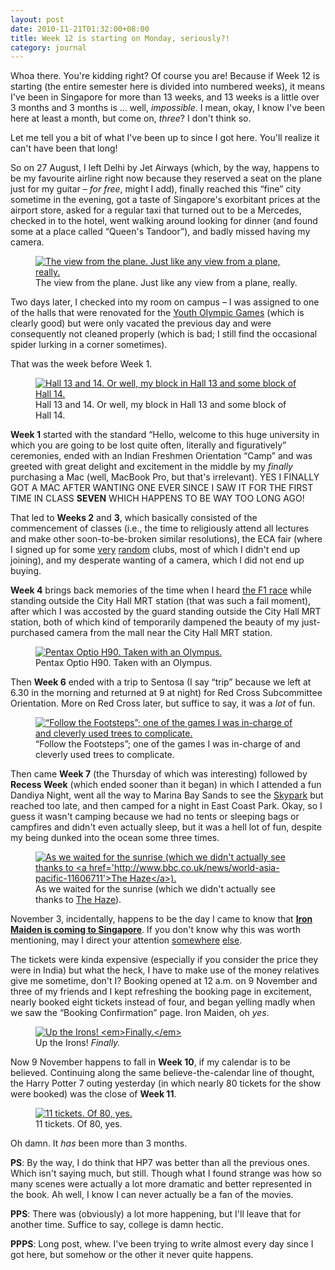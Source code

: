 ```yaml
---
layout: post
date: 2010-11-21T01:32:00+08:00
title: Week 12 is starting on Monday, seriously?!
category: journal
---
```


Whoa there. You're kidding right? Of course you are! Because if Week 12 is starting (the entire semester here is divided into numbered weeks), it means I've been in Singapore for more than 13 weeks, and 13 weeks is a little over 3 months and 3 months is ... well, *impossible*. I mean, okay, I know I've been here at least a month, but come on, *three*? I don't think so.

Let me tell you a bit of what I've been up to since I got here. You'll realize it can't have been that long!

So on 27 August, I left Delhi by Jet Airways (which, by the way, happens to be my favourite airline right now because they reserved a seat on the plane just for my guitar – *for free*, might I add), finally reached this “fine” city sometime in the evening, got a taste of Singapore's exorbitant prices at the airport store, asked for a regular taxi that turned out to be a Mercedes, checked in to the hotel, went walking around looking for dinner (and found some at a place called “Queen's Tandoor”), and badly missed having my camera.

<figure>
	<a rel="lightbox" href="http://4.bp.blogspot.com/_eJimuJOoqL4/TOb5MQLAPQI/AAAAAAAAAPA/YQyWM_MreRc/s1600/Photo+0015.jpg">
		<img src="http://4.bp.blogspot.com/_eJimuJOoqL4/TOb5MQLAPQI/AAAAAAAAAPA/YQyWM_MreRc/s1600/Photo+0015.jpg" alt="The view from the plane. Just like any view from a plane, really.">
	</a>
	<figcaption>The view from the plane. Just like any view from a plane, really.</figcaption>
</figure>

Two days later, I checked into my room on campus – I was assigned to one of the halls that were renovated for the [Youth Olympic Games][] (which is clearly good) but were only vacated the previous day and were consequently not cleaned properly (which is bad; I still find the occasional spider lurking in a corner sometimes).

That was the week before Week 1.

<figure>
	<a rel="lightbox" href="http://4.bp.blogspot.com/_eJimuJOoqL4/TOb_ns9BHgI/AAAAAAAAAPE/orVbZVNuo4A/s1600/IMGP0097.JPG">
		<img src="http://4.bp.blogspot.com/_eJimuJOoqL4/TOb_ns9BHgI/AAAAAAAAAPE/orVbZVNuo4A/s1600/IMGP0097.JPG" alt="Hall 13 and 14. Or well, my block in Hall 13 and some block of Hall 14.">
	</a>
	<figcaption>Hall 13 and 14. Or well, my block in Hall 13 and some block of Hall 14.</figcaption>
</figure>

**Week 1** started with the standard “Hello, welcome to this huge university in which you are going to be lost quite often, literally and figuratively” ceremonies, ended with an Indian Freshmen Orientation “Camp” and was greeted with great delight and excitement in the middle by my *finally* purchasing a Mac (well, MacBook Pro, but that's irrelevant). YES I FINALLY GOT A MAC AFTER WANTING ONE EVER SINCE I SAW IT FOR THE FIRST TIME IN CLASS **SEVEN** WHICH HAPPENS TO BE WAY TOO LONG AGO!

That led to **Weeks 2** and **3**, which basically consisted of the commencement of classes (i.e., the time to religiously attend all lectures and make other soon-to-be-broken similar resolutions), the ECA fair (where I signed up for some [very][ntuaikido] [random][ntuff] clubs, most of which I didn't end up joining), and my desperate wanting of a camera, which I did not end up buying.

**Week 4** brings back memories of the time when I heard [the F1 race][f1] while standing outside the City Hall MRT station (that was such a fail moment), after which I was accosted by the guard standing outside the City Hall MRT station, both of which kind of temporarily dampened the beauty of my just-purchased camera from the mall near the City Hall MRT station.

<figure>
	<a rel="lightbox" href="http://1.bp.blogspot.com/_eJimuJOoqL4/TOf_dNXalyI/AAAAAAAAAPY/g6Ccrg-EodY/s1600/PA030069.jpg">
		<img src="http://1.bp.blogspot.com/_eJimuJOoqL4/TOf_dNXalyI/AAAAAAAAAPY/g6Ccrg-EodY/s1600/PA030069.jpg" alt="Pentax Optio H90. Taken with an Olympus.">
	</a>
	<figcaption>Pentax Optio H90. Taken with an Olympus.</figcaption>
</figure>

Then **Week 6** ended with a trip to Sentosa (I say “trip” because we left at 6.30 in the morning and returned at 9 at night) for Red Cross Subcommittee Orientation. More on Red Cross later, but suffice to say, it was a *lot* of fun.

<figure>
	<a rel="lightbox" href="http://4.bp.blogspot.com/_eJimuJOoqL4/TOcBLO75J3I/AAAAAAAAAPI/0rYtvOYEhys/s1600/IMGP0237.JPG">
		<img src="http://4.bp.blogspot.com/_eJimuJOoqL4/TOcBLO75J3I/AAAAAAAAAPI/0rYtvOYEhys/s1600/IMGP0237.JPG" alt="“Follow the Footsteps”; one of the games I was in-charge of and cleverly used trees to complicate.">
	</a>
	<figcaption>“Follow the Footsteps”; one of the games I was in-charge of and cleverly used trees to complicate.</figcaption>
</figure>

Then came **Week 7** (the Thursday of which was interesting) followed by **Recess Week** (which ended sooner than it began) in which I attended a fun Dandiya Night, went all the way to Marina Bay Sands to see the [Skypark][] but reached too late, and then camped for a night in East Coast Park. Okay, so I guess it wasn't camping because we had no tents or sleeping bags or campfires and didn't even actually sleep, but it was a hell lot of fun, despite my being dunked into the ocean some three times.

<figure>
	<a rel="lightbox" href="http://2.bp.blogspot.com/_eJimuJOoqL4/TOf1t-xJMAI/AAAAAAAAAPM/fZG8VsKxxGo/s1600/IMGP0481_edited.jpg">
		<img src="http://2.bp.blogspot.com/_eJimuJOoqL4/TOf1t-xJMAI/AAAAAAAAAPM/fZG8VsKxxGo/s1600/IMGP0481_edited.jpg" alt="As we waited for the sunrise (which we didn't actually see thanks to <a href='http://www.bbc.co.uk/news/world-asia-pacific-11606711'>The Haze</a>).">
	</a>
	<figcaption>As we waited for the sunrise (which we didn't actually see thanks to <a href='http://www.bbc.co.uk/news/world-asia-pacific-11606711'>The Haze</a>).</figcaption>
</figure>

November 3, incidentally, happens to be the day I came to know that [**Iron Maiden is coming to Singapore**][maiden]. If you don't know why this was worth mentioning, may I direct your attention [somewhere][1] [else][2].

The tickets were kinda expensive (especially if you consider the price they were in India) but what the heck, I have to make use of the money relatives give me sometime, don't I? Booking opened at 12 a.m. on 9 November and three of my friends and I kept refreshing the booking page in excitement, nearly booked eight tickets instead of four, and began yelling madly when we saw the “Booking Confirmation” page. Iron Maiden, oh *yes*.

<figure>
	<a rel="lightbox" href="http://1.bp.blogspot.com/_eJimuJOoqL4/TOf4DFvLyNI/AAAAAAAAAPQ/TPvuJOVwatQ/s1600/IMGP0558.JPG">
		<img src="http://1.bp.blogspot.com/_eJimuJOoqL4/TOf4DFvLyNI/AAAAAAAAAPQ/TPvuJOVwatQ/s1600/IMGP0558.JPG" alt="Up the Irons! <em>Finally.</em>">
	</a>
	<figcaption>Up the Irons! <em>Finally.</em></figcaption>
</figure>

Now 9 November happens to fall in **Week 10**, if my calendar is to be believed. Continuing along the same believe-the-calendar line of thought, the Harry Potter 7 outing yesterday (in which nearly 80 tickets for the show were booked) was the close of **Week 11**.

<figure>
	<a rel="lightbox" href="http://2.bp.blogspot.com/_eJimuJOoqL4/TOf6NChpd9I/AAAAAAAAAPU/u_bFxdrF_JM/s1600/IMGP0560.JPG">
		<img src="http://2.bp.blogspot.com/_eJimuJOoqL4/TOf6NChpd9I/AAAAAAAAAPU/u_bFxdrF_JM/s1600/IMGP0560.JPG" alt="11 tickets. Of 80, yes.">
	</a>
	<figcaption>11 tickets. Of 80, yes.</figcaption>
</figure>

Oh damn. It *has* been more than 3 months.

**PS**: By the way, I do think that HP7 was better than all the previous ones. Which isn't saying much, but still. Though what I found strange was how so many scenes were actually a lot more dramatic and better represented in the book. Ah well, I know I can never actually be a fan of the movies.

**PPS**: There was (obviously) a lot more happening, but I'll leave that for another time. Suffice to say, college is damn hectic.

**PPPS**: Long post, whew. I've been trying to write almost every day since I got here, but somehow or the other it never quite happens.

[Youth Olympic Games]: http://www.singapore2010.sg/public/sg2010/en.html
[ntuaikido]: http://clubs.ntu.edu.sg/aikido
[ntuff]: http://clubs.ntu.edu.sg/ff/
[f1]: http://www.singaporegp.sg/
[Skypark]: http://www.marinabaysands.com/SandsSkypark/Sands_Sky_Park.aspx
[maiden]: http://www.ironmaiden.com/index.php?categoryid=8&p2_articleid=1272
[1]: http://sahilb.blogspot.com/2007/09/now-way-no-fair.html
[2]: http://sahilb.blogspot.com/2007/03/beast-over-bangalore.html
